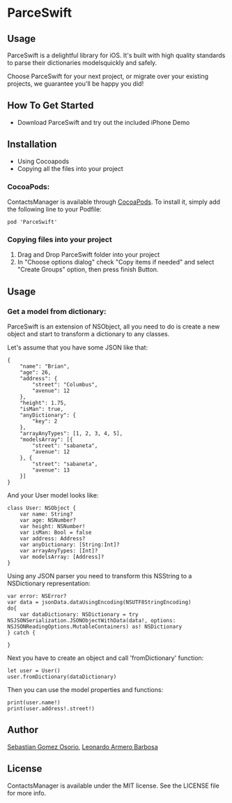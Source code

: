 # ParceSwift

## Usage

ParceSwift is a delightful library for iOS. It's built with high quality standards to parse their dictionaries modelsquickly and safely.

Choose ParceSwift for your next project, or migrate over your existing projects, we guarantee you'll be happy you did!

## How To Get Started

* Download ParceSwift and try out the included iPhone Demo

## Installation

* Using Cocoapods
* Copying all the files into your project

### CocoaPods:
ContactsManager is available through [CocoaPods](http://cocoapods.org). To install
it, simply add the following line to your Podfile:

    pod 'ParceSwift'

### Copying files into your project

1. Drag and Drop ParceSwift folder into your project
2. In "Choose options dialog" check "Copy items if needed" and select "Create Groups" option, then press finish Button.

## Usage

### Get a model from dictionary:

ParceSwift is an extension of NSObject, all you need to do is create a new object and start to transform a dictionary to any classes.

Let's assume that you have some JSON like that:
```
{
    "name": "Brian",
    "age": 26,
    "address": {
        "street": "Columbus",
        "avenue": 12
    },
    "height": 1.75,
    "isMan": true,
    "anyDictionary": {
        "key": 2
    },
    "arrayAnyTypes": [1, 2, 3, 4, 5],
    "modelsArray": [{
        "street": "sabaneta",
        "avenue": 12
    }, {
        "street": "sabaneta",
        "avenue": 13
    }]
}
```

And your User model looks like:
```
class User: NSObject {
    var name: String?
    var age: NSNumber?
    var height: NSNumber!
    var isMan: Bool = false
    var address: Address?
    var anyDictionary: [String:Int]?
    var arrayAnyTypes: [Int]?
    var modelsArray: [Address]?
}
```

Using any JSON parser you need to transform this NSString to a NSDictionary representation:
```
var error: NSError?
var data = jsonData.dataUsingEncoding(NSUTF8StringEncoding)
do{
    var dataDictionary: NSDictionary = try NSJSONSerialization.JSONObjectWithData(data!, options: NSJSONReadingOptions.MutableContainers) as! NSDictionary
} catch {
    
}
```

Next you have to create an object and call 'fromDictionary' function:
```
let user = User()
user.fromDictionary(dataDictionary)
```

Then you can use the model properties and functions:
```
print(user.name!)
print(user.address!.street!)
```

## Author

[Sebastian Gomez Osorio](https://github.com/sebastian989),
[Leonardo Armero Barbosa](https://github.com/xrax)

## License

ContactsManager is available under the MIT license. See the LICENSE file for more info.

